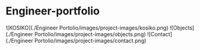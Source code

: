 # Engineer-portfolio

![KOSIKO](./Engineer Portolio/images/project-images/kosiko.png)
![Objects](./Engineer Portolio/images/project-images/objects.png)
![Contact](./Engineer Portolio/images/project-images/contact.png)

